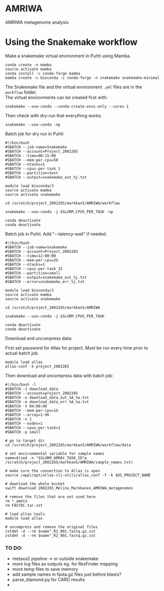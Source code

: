 # AMRIWA
AMRIWA metagenome analysis

# Using the Snakemake workflow

Make a snakemake virtual environment in Puhti using Mamba.
```
conda create -n mamba
source activate mamba
conda install -c conda-forge mamba
mamba create -c bioconda -c conda-forge -n snakemake snakemake-minimal
```

The Snakemake file and the virtual environment `.yml` files are in the `workflow` folder.  
The virtual environments can be created first with:
```
snakemake --use-conda --conda-create-envs-only --cores 1
```

Then check with dry-run that everything works.
```
snakemake --use-conda -np
```
Batch job for dry run in Puhti
```
#!/bin/bash
#SBATCH --job-name=Snakemake
#SBATCH --account=Project_2002265
#SBATCH --time=00:15:00
#SBATCH --mem-per-cpu=50
#SBATCH --ntasks=1
#SBATCH --cpus-per-task 1
#SBATCH --partition=test
#SBATCH --output=snakemake_out_%j.txt

module load bioconda/3
source activate mamba
source activate snakemake

cd /scratch/project_2002265/markkan5/AMRIWA/workflow

snakemake --use-conda -j $SLURM_CPUS_PER_TASK -np

conda deactivate
conda deactivate
```

Batch job in Puhti. Add "--latency-wait" if needed.

```
#!/bin/bash
#SBATCH --job-name=Snakemake
#SBATCH --account=Project_2002265
#SBATCH --time=12:00:00
#SBATCH --mem-per-cpu=2G
#SBATCH --ntasks=1
#SBATCH --cpus-per-task 32
#SBATCH --partition=small
#SBATCH --output=snakemake_out_%j.txt
#SBATCH --error=snakemake_err_%j.txt

module load bioconda/3
source activate mamba
source activate snakemake

cd /scratch/project_2002265/markkan5/AMRIWA

snakemake --use-conda -j $SLURM_CPUS_PER_TASK

conda deactivate
conda deactivate
```
Download and uncompress data:

First set password for Allas for project. Must be run every time prior to actual batch job.
```
module load allas
allas-conf -k project_2002265
```

Then download and uncompress data with batch job:
```
#!/bin/bash -l
#SBATCH -J download_data
#SBATCH --account=project_2002265
#SBATCH -o download_data_out_%A_%a.txt
#SBATCH -e download_data_err_%A_%a.txt
#SBATCH -t 04:00:00
#SBATCH --mem-per-cpu=1G
#SBATCH --array=1-96
#SBATCH -n 1
#SBATCH --nodes=1
#SBATCH --cpus-per-task=1
#SBATCH -p small

# go to target dir
cd /scratch/project_2002265/markkan5/AMRIWA/workflow/data

# set environmental variable for sample names
name=$(sed -n "$SLURM_ARRAY_TASK_ID"p /scratch/project_2002265/markkan5/AMRIWA/sample_names.txt)

# make sure the connection to Allas is open
source /appl/opt/allas-cli-utils/allas_conf -f -k $OS_PROJECT_NAME

# download the whole bucket
swift download 2002265_Melina_Markkanen_AMRIWA_metagenomes

# remove the files that are not used here
rm *_ameta
rm FASTQC.tar.zst

# load allas tools
module load allas

# uncompress and remove the original files
zstdmt -d --rm $name"_R1_001.fastq.gz.zst
zstdmt -d --rm $name"_R2_001.fastq.gz.zst
```

### TO DO:

- metaxa2 pipeline -> or outside snakemake
- more log files as outputs eg. for ResFinder mapping
- more temp files to save memory
- add sample names in fasta.gz files just before blastx?
- parse_diamond.py for CARD results
-
